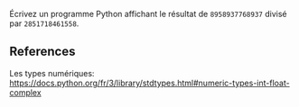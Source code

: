 Écrivez un programme Python affichant le résultat de
`8958937768937` divisé par `2851718461558`.

## References

Les types numériques: <https://docs.python.org/fr/3/library/stdtypes.html#numeric-types-int-float-complex>
